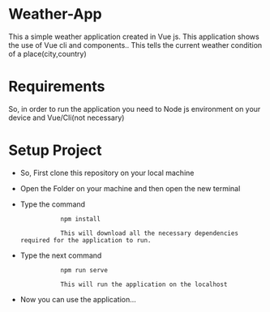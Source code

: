 # Weather-App
This a simple weather application created in Vue js. This application shows the use of Vue cli and components.. 
This tells the current weather condition of a place(city,country)

# Requirements

So, in order to run the application you need to Node js environment on your device and Vue/Cli(not necessary)
# Setup Project

* So, First clone this repository on your local machine 
* Open the Folder on your machine and then open the new terminal
* Type the command 
                 
                 npm install 
                 
                 This will download all the necessary dependencies required for the application to run.
              
* Type the next command 
                 
                 npm run serve 
                 
                 This will run the application on the localhost 
                 
* Now you can use the application...
